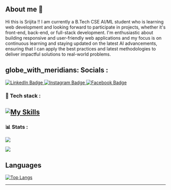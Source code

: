 ## About me 👋
Hi this is Srijita !!
I am currently a B.Tech CSE AI/ML student who is learning web development and looking forward to participate in projects, whether it's front-end, back-end, or full-stack development.  I'm enthusiastic about building responsive and user-friendly web applications and my focus is on continuous learning and staying updated on the latest AI advancements, ensuring that I can apply the best practices and latest methodologies to deliver impactful solutions to real-world problems.

## globe_with_meridians: Socials :
<a href="https://www.linkedin.com/in/srijita-sinha-roy-765831316/">
 <img src="https://img.shields.io/badge/LinkedIn-blue?style=for-the-badge&logo=linkedin&logoColor=white" alt="LinkedIn Badge"/>
</a>

<a href="https://www.instagram.com/srijita_sinharoy/">
 <img src="https://img.shields.io/badge/Instagram-E4405F?style=for-the-badge&logo=instagram&logoColor=white" alt="Instagram Badge"/>
</a>

<a href="https://www.facebook.com/profile.php?id=100092413056498">
 <img src="https://img.shields.io/badge/Facebook-0866FF?style=for-the-badge&logo=Facebook&logoColor=white" alt="Facebook Badge"/>
</a>

<br>

### 🧰 Tech stack :
[![My Skills](https://skillicons.dev/icons?i=python,html,css,vscode,github,firebase,flutter)](https://skillicons.dev)
---

### 📊 Stats :
![](https://github-readme-stats.vercel.app/api?username=srijitasinharoy&theme=radical&show_icons=true&hide_border=true&count_private=true)

![](https://github-readme-streak-stats.herokuapp.com/?user=srijitasinharoy&theme=radical&hide_border=true)
</div>

## Languages
[![Top Langs](https://github-readme-stats.vercel.app/api/top-langs/?username=srijitasinharoy)](https://github.com/srijitasinharoy/github-readme-stats)


<!-- <div align="center">
   <img src="https://github-readme-stats.vercel.app/api/top-langs/?username=dtg-lucifer&theme=dark&show_icons=true&size_weight=0.5&count_weight=0.5&hide_border=true">
   <img src="https://github-readme-stats.vercel.app/api/top-langs/?username=dtg-lucifer&layout=donut&hide_border=true&&langs_count=10&show_icons=true&theme=gruvbox">
</div> -->

---


<!--
**srijitasinharoy/srijitasinharoy** is a ✨ _special_ ✨ repository because its `README.md` (this file) appears on your GitHub profile.

Here are some ideas to get you started:

- 🔭 I’m currently working on ...
- 🌱 I’m currently learning ...
- 👯 I’m looking to collaborate on ...
- 🤔 I’m looking for help with ...
- 💬 Ask me about ...
- 📫 How to reach me: ...
- 😄 Pronouns: ...
- ⚡ Fun fact: ...
-->
